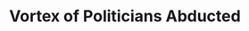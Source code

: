 ---
pid: ch177
title: Vortex of Politicians Abducted
location_transcription: In view of congress
coordinates: "[-75.1447471, 39.9480061]"
zipcode: 
gen_neighborhood: 
neighborhood: 
outside_phl: 
age: 
age_range: 
instagram: 
image_file_name: ch_177.jpg
proposal_transcription: Vortex of Politicians Abducted
topic: Person,Politics
topic_summary: 0, 0
type: Other No Form
keywords_other: 
credit: dongenoves
image_labels: Figures being abducted by a UFO
twitter: 
facebook: 
permalink: "/monuments/ch177/"
layout: item-page
---